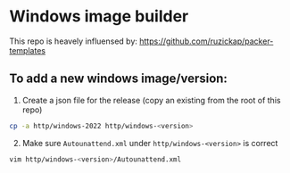 # Windows image builder

This repo is heavely influensed by: https://github.com/ruzickap/packer-templates

## To add a new windows image/version:

1. Create a json file for the release (copy an existing from the root of this repo)

```bash
cp -a http/windows-2022 http/windows-<version>
```

2. Make sure `Autounattend.xml` under `http/windows-<version>` is correct

```bash
vim http/windows-<version>/Autounattend.xml
```
